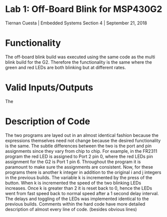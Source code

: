 # Lab 1: Off-Board Blink for MSP430G2
Tiernan Cuesta |
Embedded Systems Section 4 |
September 21, 2018
# Functionality
The off-board blink build was executed using the same code as the multi blink build for the G2. Therefore the functionality is the same where the green and red LEDs are both blinking but at different rates.
# Valid Inputs/Outputs
The
# Description of Code
The two programs are layed out in an almost identical fashion because the expressions themselves need not change because the desired functionality is the same. The subtle differences between the two is the port and pin assignments since they vary from chip to chip. For example, in the FR2311 program the red LED is assigned to Port 2 pin 0, where the red LEDs pin assignment for the G2 is Port 1 pin 6. Throughout the program it is paramount to make sure the assignments are consistent. Now, for these programs there is another k integer in addition to the original i and j integers in the previous builds. The variable k is incremented by the press of the button. When k is incremented the speed of the two blinking LEDs increases. Once k is greater than 2 it is reset back to 0, hence the LEDs went from fast speed back to normal speed after a 1 second delay interval. The delays and toggling of the LEDs was implemented identical to the previous builds. Comments within the hard code have more detailed description of almost every line of code. (besides obvious lines)
